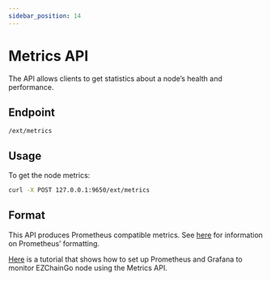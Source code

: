 ```yaml
---
sidebar_position: 14
---
```


# Metrics API

The API allows clients to get statistics about a node’s health and performance.

## Endpoint

```text
/ext/metrics
```

## Usage

To get the node metrics:

```sh
curl -X POST 127.0.0.1:9650/ext/metrics
```

## Format

This API produces Prometheus compatible metrics. See [here](https://github.com/prometheus/docs/blob/master/content/docs/instrumenting/exposition_formats.md) for information on Prometheus’ formatting.

[Here](../tutorials/nodes-and-staking/setting-up-node-monitoring.md) is a tutorial that shows how to set up Prometheus and Grafana to monitor EZChainGo node using the Metrics API.

